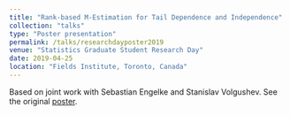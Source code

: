 ```yaml
---
title: "Rank-based M-Estimation for Tail Dependence and Independence"
collection: "talks"
type: "Poster presentation"
permalink: /talks/researchdayposter2019
venue: "Statistics Graduate Student Research Day"
date: 2019-04-25
location: "Fields Institute, Toronto, Canada"
---
```


Based on joint work with Sebastian Engelke and Stanislav Volgushev.
See the original [poster](https://mic-lalancette.github.io/files/RD19poster.pdf).

